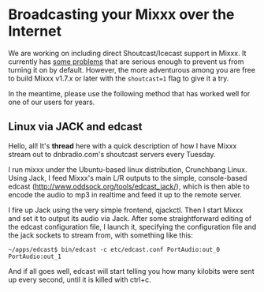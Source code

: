 # Broadcasting your Mixxx over the Internet

We are working on including direct Shoutcast/Icecast support in Mixxx.
It currently has [some
problems](http://mixxx.org/wiki/doku.php/1.8.0_to_do_list#shoutcast)
that are serious enough to prevent us from turning it on by default.
However, the more adventurous among you are free to build Mixxx v1.7.x
or later with the `shoutcast=1` flag to give it a try.

In the meantime, please use the following method that has worked well
for one of our users for years.

## Linux via JACK and edcast

Hello, all\! It's **thread** here with a quick description of how I have
Mixxx stream out to dnbradio.com's shoutcast servers every Tuesday.

I run mixxx under the Ubuntu-based linux distribution, Crunchbang Linux.
Using Jack, I feed Mixxx's main L/R outputs to the simple, console-based
edcast (<http://www.oddsock.org/tools/edcast_jack/>), which is then able
to encode the audio to mp3 in realtime and feed it up to the remote
server.

I fire up Jack using the very simple frontend, qjackctl. Then I start
Mixxx and set it to output its audio via Jack. After some
straightforward editing of the edcast configuration file, I launch it,
specifying the configuration file and the jack sockets to stream from,
with something like this:

`~/apps/edcast$ bin/edcast -c etc/edcast.conf PortAudio:out_0
PortAudio:out_1`

And if all goes well, edcast will start telling you how many kilobits
were sent up every second, until it is killed with ctrl+c.
